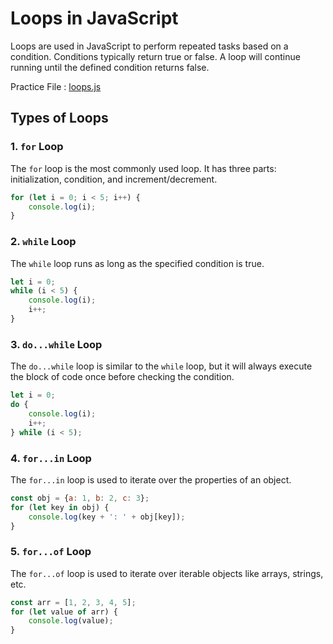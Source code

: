 # Loops in JavaScript

Loops are used in JavaScript to perform repeated tasks based on a condition. Conditions typically return true or false. A loop will continue running until the defined condition returns false.

Practice File : [loops.js](https://codepen.io/DE-LA-ROSA-VAZQUEZ-JOSUE/pen/emOYxvR)

## Types of Loops

### 1. `for` Loop
The `for` loop is the most commonly used loop. It has three parts: initialization, condition, and increment/decrement.

```javascript
for (let i = 0; i < 5; i++) {
    console.log(i);
}
```

### 2. `while` Loop
The `while` loop runs as long as the specified condition is true.

```javascript
let i = 0;
while (i < 5) {
    console.log(i);
    i++;
}
```

### 3. `do...while` Loop
The `do...while` loop is similar to the `while` loop, but it will always execute the block of code once before checking the condition.

```javascript
let i = 0;
do {
    console.log(i);
    i++;
} while (i < 5);
```

### 4. `for...in` Loop
The `for...in` loop is used to iterate over the properties of an object.

```javascript
const obj = {a: 1, b: 2, c: 3};
for (let key in obj) {
    console.log(key + ': ' + obj[key]);
}
```

### 5. `for...of` Loop
The `for...of` loop is used to iterate over iterable objects like arrays, strings, etc.

```javascript
const arr = [1, 2, 3, 4, 5];
for (let value of arr) {
    console.log(value);
}
```
